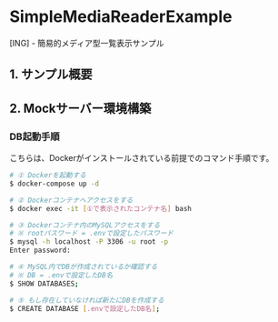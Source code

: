 # SimpleMediaReaderExample

[ING] - 簡易的メディア型一覧表示サンプル

## 1. サンプル概要

## 2. Mockサーバー環境構築

### DB起動手順

こちらは、Dockerがインストールされている前提でのコマンド手順です。

```bash
# ① Dockerを起動する
$ docker-compose up -d

# ② Dockerコンテナへアクセスをする
$ docker exec -it [①で表示されたコンテナ名] bash

# ③ Dockerコンテナ内のMySQLアクセスをする
# ※ rootパスワード = .envで設定したパスワード
$ mysql -h localhost -P 3306 -u root -p
Enter password: 

# ④ MySQL内でDBが作成されているか確認する
# ※ DB = .envで設定したDB名
$ SHOW DATABASES;

# ⑤ もし存在していなければ新たにDBを作成する
$ CREATE DATABASE [.envで設定したDB名];
```

